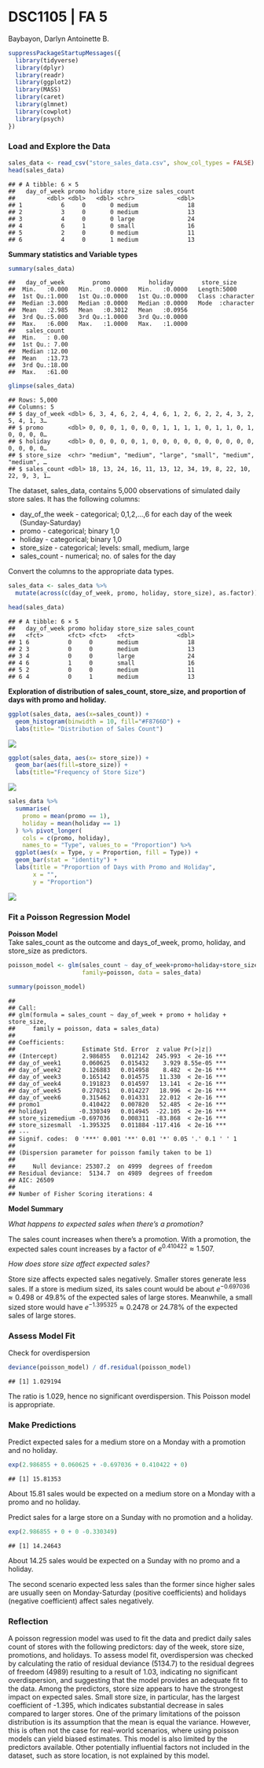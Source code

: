 DSC1105 \| FA 5
================
Baybayon, Darlyn Antoinette B.

``` r
suppressPackageStartupMessages({
  library(tidyverse)
  library(dplyr)
  library(readr)
  library(ggplot2)
  library(MASS)
  library(caret)
  library(glmnet)
  library(cowplot)
  library(psych)
})
```

### Load and Explore the Data

``` r
sales_data <- read_csv("store_sales_data.csv", show_col_types = FALSE)
head(sales_data)
```

    ## # A tibble: 6 × 5
    ##   day_of_week promo holiday store_size sales_count
    ##         <dbl> <dbl>   <dbl> <chr>            <dbl>
    ## 1           6     0       0 medium              18
    ## 2           3     0       0 medium              13
    ## 3           4     0       0 large               24
    ## 4           6     1       0 small               16
    ## 5           2     0       0 medium              11
    ## 6           4     0       1 medium              13

**Summary statistics and Variable types**

``` r
summary(sales_data)
```

    ##   day_of_week        promo           holiday        store_size       
    ##  Min.   :0.000   Min.   :0.0000   Min.   :0.0000   Length:5000       
    ##  1st Qu.:1.000   1st Qu.:0.0000   1st Qu.:0.0000   Class :character  
    ##  Median :3.000   Median :0.0000   Median :0.0000   Mode  :character  
    ##  Mean   :2.985   Mean   :0.3012   Mean   :0.0956                     
    ##  3rd Qu.:5.000   3rd Qu.:1.0000   3rd Qu.:0.0000                     
    ##  Max.   :6.000   Max.   :1.0000   Max.   :1.0000                     
    ##   sales_count   
    ##  Min.   : 0.00  
    ##  1st Qu.: 7.00  
    ##  Median :12.00  
    ##  Mean   :13.73  
    ##  3rd Qu.:18.00  
    ##  Max.   :61.00

``` r
glimpse(sales_data)
```

    ## Rows: 5,000
    ## Columns: 5
    ## $ day_of_week <dbl> 6, 3, 4, 6, 2, 4, 4, 6, 1, 2, 6, 2, 2, 4, 3, 2, 5, 4, 1, 3…
    ## $ promo       <dbl> 0, 0, 0, 1, 0, 0, 0, 1, 1, 1, 1, 0, 1, 1, 0, 1, 0, 0, 0, 0…
    ## $ holiday     <dbl> 0, 0, 0, 0, 0, 1, 0, 0, 0, 0, 0, 0, 0, 0, 0, 0, 0, 0, 0, 0…
    ## $ store_size  <chr> "medium", "medium", "large", "small", "medium", "medium", …
    ## $ sales_count <dbl> 18, 13, 24, 16, 11, 13, 12, 34, 19, 8, 22, 10, 22, 9, 3, 1…

The dataset, sales_data, contains 5,000 observations of simulated daily
store sales. It has the following columns:  

- day_of_the week - categorical; 0,1,2,…,6 for each day of the week
  (Sunday-Saturday)
- promo - categorical; binary 1,0
- holiday - categorical; binary 1,0
- store_size - categorical; levels: small, medium, large
- sales_count - numerical; no. of sales for the day  

Convert the columns to the appropriate data types.

``` r
sales_data <- sales_data %>%
  mutate(across(c(day_of_week, promo, holiday, store_size), as.factor))

head(sales_data)
```

    ## # A tibble: 6 × 5
    ##   day_of_week promo holiday store_size sales_count
    ##   <fct>       <fct> <fct>   <fct>            <dbl>
    ## 1 6           0     0       medium              18
    ## 2 3           0     0       medium              13
    ## 3 4           0     0       large               24
    ## 4 6           1     0       small               16
    ## 5 2           0     0       medium              11
    ## 6 4           0     1       medium              13

**Exploration of distribution of sales_count, store_size, and proportion
of days with promo and holiday.**

``` r
ggplot(sales_data, aes(x=sales_count)) +
  geom_histogram(binwidth = 10, fill="#F8766D") + 
  labs(title= "Distribution of Sales Count")
```

![](DSC1105_FA5_BAYBAYON_files/figure-gfm/unnamed-chunk-4-1.png)<!-- -->

``` r
ggplot(sales_data, aes(x= store_size)) + 
  geom_bar(aes(fill=store_size)) + 
  labs(title="Frequency of Store Size")
```

![](DSC1105_FA5_BAYBAYON_files/figure-gfm/unnamed-chunk-4-2.png)<!-- -->

``` r
sales_data %>%
  summarise(
    promo = mean(promo == 1),
    holiday = mean(holiday == 1)
  ) %>% pivot_longer(
    cols = c(promo, holiday), 
    names_to = "Type", values_to = "Proportion") %>%
  ggplot(aes(x = Type, y = Proportion, fill = Type)) +
  geom_bar(stat = "identity") +
  labs(title = "Proportion of Days with Promo and Holiday",
       x = "",
       y = "Proportion")
```

![](DSC1105_FA5_BAYBAYON_files/figure-gfm/unnamed-chunk-4-3.png)<!-- -->

### Fit a Poisson Regression Model 

**Poisson Model**  
Take sales_count as the outcome and days_of_week, promo, holiday, and
store_size as predictors.

``` r
poisson_model <- glm(sales_count ~ day_of_week+promo+holiday+store_size, 
                     family=poisson, data = sales_data)

summary(poisson_model)
```

    ## 
    ## Call:
    ## glm(formula = sales_count ~ day_of_week + promo + holiday + store_size, 
    ##     family = poisson, data = sales_data)
    ## 
    ## Coefficients:
    ##                   Estimate Std. Error  z value Pr(>|z|)    
    ## (Intercept)       2.986855   0.012142  245.993  < 2e-16 ***
    ## day_of_week1      0.060625   0.015432    3.929 8.55e-05 ***
    ## day_of_week2      0.126883   0.014958    8.482  < 2e-16 ***
    ## day_of_week3      0.165142   0.014575   11.330  < 2e-16 ***
    ## day_of_week4      0.191823   0.014597   13.141  < 2e-16 ***
    ## day_of_week5      0.270251   0.014227   18.996  < 2e-16 ***
    ## day_of_week6      0.315462   0.014331   22.012  < 2e-16 ***
    ## promo1            0.410422   0.007820   52.485  < 2e-16 ***
    ## holiday1         -0.330349   0.014945  -22.105  < 2e-16 ***
    ## store_sizemedium -0.697036   0.008311  -83.868  < 2e-16 ***
    ## store_sizesmall  -1.395325   0.011884 -117.416  < 2e-16 ***
    ## ---
    ## Signif. codes:  0 '***' 0.001 '**' 0.01 '*' 0.05 '.' 0.1 ' ' 1
    ## 
    ## (Dispersion parameter for poisson family taken to be 1)
    ## 
    ##     Null deviance: 25307.2  on 4999  degrees of freedom
    ## Residual deviance:  5134.7  on 4989  degrees of freedom
    ## AIC: 26509
    ## 
    ## Number of Fisher Scoring iterations: 4

**Model Summary**  

*What happens to expected sales when there’s a promotion?*

The sales count increases when there’s a promotion. With a promotion,
the expected sales count increases by a factor of
$e^{0.410422}\approx1.507$.

*How does store size affect expected sales?*

Store size affects expected sales negatively. Smaller stores generate
less sales. If a store is medium sized, its sales count would be about
$e^{-0.697036}\approx0.498$ or 49.8% of the expected sales of large
stores. Meanwhile, a small sized store would have
$e^{-1.395325}\approx0.2478$ or 24.78% of the expected sales of large
stores.

### Assess Model Fit 

Check for overdispersion

``` r
deviance(poisson_model) / df.residual(poisson_model)
```

    ## [1] 1.029194

The ratio is 1.029, hence no significant overdispersion. This Poisson
model is appropriate.

### Make Predictions 

Predict expected sales for a medium store on a Monday with a promotion
and no holiday.

``` r
exp(2.986855 + 0.060625 + -0.697036 + 0.410422 + 0) 
```

    ## [1] 15.81353

About 15.81 sales would be expected on a medium store on a Monday with a
promo and no holiday.  

Predict sales for a large store on a Sunday with no promotion and a
holiday.

``` r
exp(2.986855 + 0 + 0 -0.330349)
```

    ## [1] 14.24643

About 14.25 sales would be expected on a Sunday with no promo and a
holiday.

The second scenario expected less sales than the former since higher
sales are usually seen on Monday-Saturday (positive coefficients) and
holidays (negative coefficient) affect sales negatively.  

### Reflection 

A poisson regression model was used to fit the data and predict daily
sales count of stores with the following predictors: day of the week,
store size, promotions, and holidays. To assess model fit,
overdispersion was checked by calculating the ratio of residual deviance
(5134.7) to the residual degrees of freedom (4989) resulting to a result
of 1.03, indicating no significant overdispersion, and suggesting that
the model provides an adequate fit to the data. Among the predictors,
store size appears to have the strongest impact on expected sales. Small
store size, in particular, has the largest coefficient of -1.395, which
indicates substantial decrease in sales compared to larger stores. One
of the primary limitations of the poisson distribution is its assumption
that the mean is equal the variance. However, this is often not the case
for real-world scenarios, where using poisson models can yield biased
estimates. This model is also limited by the predictors available. Other
potentially influential factors not included in the dataset, such as
store location, is not explained by this model.
